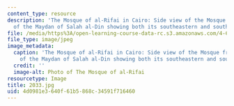 ```yaml
---
content_type: resource
description: 'The Mosque of al-Rifai in Cairo: Side view of the Mosque from the center
  of the Maydan of Salah al-Din showing both its southeastern and southwestern facades.'
file: /media/https%3A/open-learning-course-data-rc.s3.amazonaws.com/4-614-religious-architecture-and-islamic-cultures-fall-2002/4d0981e3640f61b5868c34591f716460_2033.jpg
file_type: image/jpeg
image_metadata:
  caption: 'The Mosque of al-Rifai in Cairo: Side view of the Mosque from the center
    of the Maydan of Salah al-Din showing both its southeastern and southwestern facades.'
  credit: ''
  image-alt: Photo of The Mosque of al-Rifai
resourcetype: Image
title: 2033.jpg
uid: 4d0981e3-640f-61b5-868c-34591f716460
---
```

